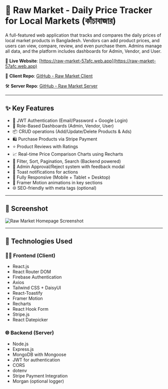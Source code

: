# 🛒 Raw Market - Daily Price Tracker for Local Markets (কাঁচাবাজার)

A full-featured web application that tracks and compares the daily prices of local market products in Bangladesh. Vendors can add product prices, and users can view, compare, review, and even purchase them. Admins manage all data, and the platform includes dashboards for Admin, Vendor, and User.

🔗 **Live Website**: [https://raw-market-57afc.web.app](https://raw-market-57afc.web.app)

📂 **Client Repo**: [GitHub - Raw Market Client](https://github.com/dev-ratul/Raw-Market-Client)
 
🛠️ **Server Repo**: [GitHub - Raw Market Server](https://github.com/dev-ratul/Raw-Market-Server)


---

## ✨ Key Features

- 🔐 JWT Authentication (Email/Password + Google Login)
- 🔄 Role-Based Dashboards (Admin, Vendor, User)
- 📦 CRUD operations (Add/Update/Delete Products & Ads)
- 🛍️ Purchase Products via Stripe Payment
- ⭐ Product Reviews with Ratings
- 📈 Real-time Price Comparison Charts using Recharts
- 🔎 Filter, Sort, Pagination, Search (Backend powered)
- 📃 Admin Approval/Reject system with feedback modal
- 🔔 Toast notifications for actions
- 📱 Fully Responsive (Mobile + Tablet + Desktop)
- 🎨 Framer Motion animations in key sections
- 🌐 SEO-friendly with meta tags (optional)

---

## 📸 Screenshot

![Raw Market Homepage Screenshot](https://i.ibb.co.com/JWh7zv15/Screenshot-150.png)


---

## 🔧 Technologies Used

### 👨‍💻 Frontend (Client)
- React.js
- React Router DOM
- Firebase Authentication
- Axios
- Tailwind CSS + DaisyUI
- React-Toastify
- Framer Motion
- Recharts
- React Hook Form
- Stripe.js
- React Datepicker

### 🌐 Backend (Server)
- Node.js
- Express.js
- MongoDB with Mongoose
- JWT for authentication
- CORS
- dotenv
- Stripe Payment Integration
- Morgan (optional logger)




